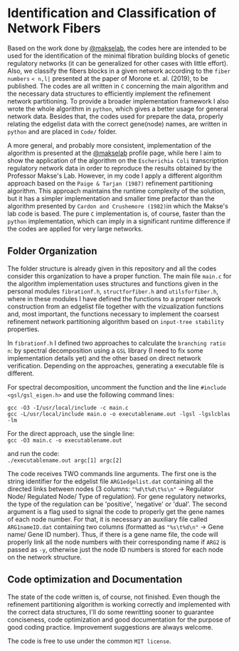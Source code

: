# Identification and Classification of Network Fibers

Based on the work done by [@makselab](https://github.com/makselab), the codes here are intended to be used for the identification of the minimal fibration building blocks of genetic regulatory networks (it can be generalized for other cases with little effort). Also, we classify the fibers blocks in a given network according to the `fiber numbers` `< n,l|` presented at the paper of Morone et. al. (2019), to be published. The codes are all written in `C` concerning the main algorithm and the necessary data structures to efficiently implement the refinement network partitioning. To provide a broader implementation framework I also wrote the whole algorithm in `python`, which gives a better usage for general network data. Besides that, the codes used for prepare the data, properly relating the edgelist data with the correct gene(node) names, are written in `python` and are placed in `Code/` folder.

A more general, and probably more consistent, implementation of the algorithm is presented at the [@makselab](https://github.com/makselab) profile page, while here I aim to show the application of the algorithm on the `Escherichia Coli` transcription regulatory network data in order to reproduce the results obtained by the Professor Makse's Lab. However, in my code I apply a different algorithm approach based on the `Paige & Tarjan (1987)` refinement partitioning algorithm. This approach maintains the runtime complexity of the solution, but it has a simpler implementation and smaller time prefactor than the algorithm presented by `Cardon and Crushemore (1982)`in which the Makse's lab code is based. The pure `C` implementation is, of course, faster than the `python` implementation, which can imply in a significant runtime difference if the codes are applied for very large networks.

## Folder Organization

The folder structure is already given in this repository and all the codes consider this organization to have a proper function. The main file `main.c` for the algorithm implementation uses structures and functions given in the personal modules `fibrationf.h`, `structforfiber.h` and `utilsforfiber.h`, where in these modules I have defined the functions to a proper network construction from an edgelist file together with the vizualization functions and, most important, the functions necessary to implement the coarsest refinement network partitioning algorithm based on `input-tree stability` properties.

In `fibrationf.h` I defined two approaches to calculate the `branching ratio n`: by spectral decomposition using a `GSL` library (I need to fix some implementation details yet) and the other based on direct network verification. Depending on the approaches, generating a executable file is different.

For spectral decomposition, uncomment the function and the line `#include <gsl/gsl_eigen.h>` and use the following command lines:

`gcc -O3 -I/usr/local/include -c main.c`  
`gcc -L/usr/local/include main.o -o executablename.out -lgsl -lgslcblas -lm`

For the direct approach, use the single line:  
`gcc -O3 main.c -o executablename.out`  

and run the code:  
`./executablename.out argc[1] argc[2]`

The code receives TWO commands line arguments. The first one is the string identifier for the edgelist file
`ARG1edgelist.dat` containing all the directed links between nodes (3 columns: `"%d\t%d\t%s\n"` -> Regulator Node/ 
Regulated Node/ Type of regulation). For gene regulatory networks, the type of the regulation can be 'positive', 'negative' 
or 'dual'. The second argument is a flag used to signal the code to properly get the gene names of each node number. For 
that, it is necessary an auxiliary file called `ARG1nameID.dat` containing two columns (formatted as `"%s\t%d\n"` -> Gene 
name/ Gene ID number). Thus, if there is a gene name file, the code will properly link all the node numbers with their 
corresponding name if `ARG2` is passed as `-y`, otherwise just the node ID numbers is stored for each node on the network
structure.

## Code optimization and Documentation

The state of the code written is, of course, not finished. Even though the refinement partitioning algorithm is working correctly and implemented with the correct data structures, I'll do some rewritting sooner to guarantee conciseness, code optimization and good documentation for the purpose of good coding practice. Improvement suggestions are always welcome.

The code is free to use under the common `MIT license`.

